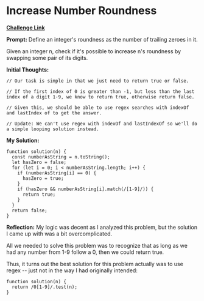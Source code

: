 # Increase Number Roundness

[**Challenge Link**](https://app.codesignal.com/arcade/code-arcade/loop-tunnel/KLbRMcWhaZi3dvYH5)

**Prompt:** Define an integer's roundness as the number of trailing zeroes in it.

Given an integer n, check if it's possible to increase n's roundness by swapping some pair of its digits.

**Initial Thoughts:**

```
// Our task is simple in that we just need to return true or false.

// If the first index of 0 is greater than -1, but less than the last index of a digit 1-9, we know to return true, otherwise return false.

// Given this, we should be able to use regex searches with indexOf and lastIndex of to get the answer.

// Update: We can't use regex with indexOf and lastIndexOf so we'll do a simple looping solution instead.
```

**My Solution:**

```
function solution(n) {
  const numberAsString = n.toString();
  let hasZero = false;
  for (let i = 0; i < numberAsString.length; i++) {
    if (numberAsString[i] == 0) {
      hasZero = true;
    }
    if (hasZero && numberAsString[i].match(/[1-9]/)) {
      return true;
    }
  }
  return false;
}
```

**Reflection:** My logic was decent as I analyzed this problem, but the solution I came up with was a bit overcomplicated.

All we needed to solve this problem was to recognize that as long as we had any number from 1-9 follow a 0, then we could return true.

Thus, it turns out the best solution for this problem actually was to use regex -- just not in the way I had originally intended:

```
function solution(n) {
  return /0[1-9]/.test(n);
}
```

